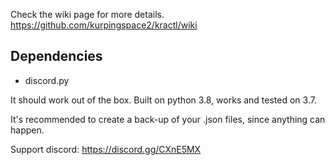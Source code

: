 Check the wiki page for more details.
https://github.com/kurpingspace2/kractl/wiki

## Dependencies
* discord.py

It should work out of the box. Built on python 3.8, works and tested on 3.7.

It's recommended to create a back-up of your .json files, since anything can happen.

Support discord: https://discord.gg/CXnE5MX
